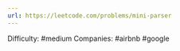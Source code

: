 ```yaml
---
url: https://leetcode.com/problems/mini-parser
---
```


Difficulty: #medium
Companies: #airbnb #google